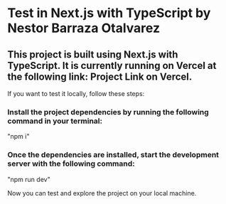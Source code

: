 # Test in Next.js with TypeScript by Nestor Barraza Otalvarez

## This project is built using Next.js with TypeScript. It is currently running on Vercel at the following link: Project Link on Vercel.

If you want to test it locally, follow these steps:

### Install the project dependencies by running the following command in your terminal:

"npm i" 

### Once the dependencies are installed, start the development server with the following command:

"npm run dev"

Now you can test and explore the project on your local machine.

